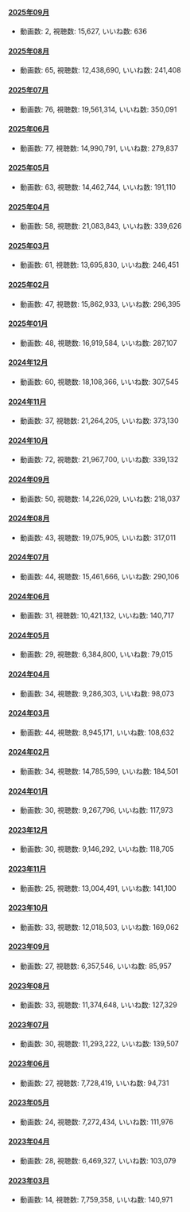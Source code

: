 #### [2025年09月](videos/202509 "wikilink")

-   動画数: 2, 視聴数: 15,627, いいね数: 636

#### [2025年08月](videos/202508 "wikilink")

-   動画数: 65, 視聴数: 12,438,690, いいね数: 241,408

#### [2025年07月](videos/202507 "wikilink")

-   動画数: 76, 視聴数: 19,561,314, いいね数: 350,091

#### [2025年06月](videos/202506 "wikilink")

-   動画数: 77, 視聴数: 14,990,791, いいね数: 279,837

#### [2025年05月](videos/202505 "wikilink")

-   動画数: 63, 視聴数: 14,462,744, いいね数: 191,110

#### [2025年04月](videos/202504 "wikilink")

-   動画数: 58, 視聴数: 21,083,843, いいね数: 339,626

#### [2025年03月](videos/202503 "wikilink")

-   動画数: 61, 視聴数: 13,695,830, いいね数: 246,451

#### [2025年02月](videos/202502 "wikilink")

-   動画数: 47, 視聴数: 15,862,933, いいね数: 296,395

#### [2025年01月](videos/202501 "wikilink")

-   動画数: 48, 視聴数: 16,919,584, いいね数: 287,107

#### [2024年12月](videos/202412 "wikilink")

-   動画数: 60, 視聴数: 18,108,366, いいね数: 307,545

#### [2024年11月](videos/202411 "wikilink")

-   動画数: 37, 視聴数: 21,264,205, いいね数: 373,130

#### [2024年10月](videos/202410 "wikilink")

-   動画数: 72, 視聴数: 21,967,700, いいね数: 339,132

#### [2024年09月](videos/202409 "wikilink")

-   動画数: 50, 視聴数: 14,226,029, いいね数: 218,037

#### [2024年08月](videos/202408 "wikilink")

-   動画数: 43, 視聴数: 19,075,905, いいね数: 317,011

#### [2024年07月](videos/202407 "wikilink")

-   動画数: 44, 視聴数: 15,461,666, いいね数: 290,106

#### [2024年06月](videos/202406 "wikilink")

-   動画数: 31, 視聴数: 10,421,132, いいね数: 140,717

#### [2024年05月](videos/202405 "wikilink")

-   動画数: 29, 視聴数: 6,384,800, いいね数: 79,015

#### [2024年04月](videos/202404 "wikilink")

-   動画数: 34, 視聴数: 9,286,303, いいね数: 98,073

#### [2024年03月](videos/202403 "wikilink")

-   動画数: 44, 視聴数: 8,945,171, いいね数: 108,632

#### [2024年02月](videos/202402 "wikilink")

-   動画数: 34, 視聴数: 14,785,599, いいね数: 184,501

#### [2024年01月](videos/202401 "wikilink")

-   動画数: 30, 視聴数: 9,267,796, いいね数: 117,973

#### [2023年12月](videos/202312 "wikilink")

-   動画数: 30, 視聴数: 9,146,292, いいね数: 118,705

#### [2023年11月](videos/202311 "wikilink")

-   動画数: 25, 視聴数: 13,004,491, いいね数: 141,100

#### [2023年10月](videos/202310 "wikilink")

-   動画数: 33, 視聴数: 12,018,503, いいね数: 169,062

#### [2023年09月](videos/202309 "wikilink")

-   動画数: 27, 視聴数: 6,357,546, いいね数: 85,957

#### [2023年08月](videos/202308 "wikilink")

-   動画数: 33, 視聴数: 11,374,648, いいね数: 127,329

#### [2023年07月](videos/202307 "wikilink")

-   動画数: 30, 視聴数: 11,293,222, いいね数: 139,507

#### [2023年06月](videos/202306 "wikilink")

-   動画数: 27, 視聴数: 7,728,419, いいね数: 94,731

#### [2023年05月](videos/202305 "wikilink")

-   動画数: 24, 視聴数: 7,272,434, いいね数: 111,976

#### [2023年04月](videos/202304 "wikilink")

-   動画数: 28, 視聴数: 6,469,327, いいね数: 103,079

#### [2023年03月](videos/202303 "wikilink")

-   動画数: 14, 視聴数: 7,759,358, いいね数: 140,971

